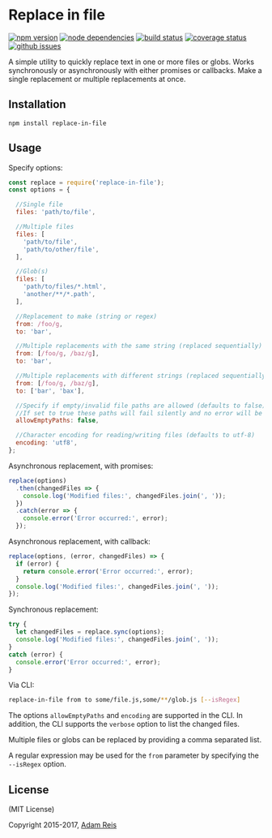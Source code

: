 # Replace in file

[![npm version](https://img.shields.io/npm/v/replace-in-file.svg)](https://www.npmjs.com/package/replace-in-file)
[![node dependencies](https://david-dm.org/adamreisnz/replace-in-file.svg)](https://david-dm.org/adamreisnz/replace-in-file)
[![build status](https://travis-ci.org/adamreisnz/replace-in-file.svg?branch=master)](https://travis-ci.org/adamreisnz/replace-in-file)
[![coverage status](https://coveralls.io/repos/github/adamreisnz/replace-in-file/badge.svg?branch=master)](https://coveralls.io/github/adamreisnz/replace-in-file?branch=master)
[![github issues](https://img.shields.io/github/issues/adamreisnz/replace-in-file.svg)](https://github.com/adamreisnz/replace-in-file/issues)

A simple utility to quickly replace text in one or more files or globs. Works synchronously or asynchronously with either promises or callbacks. Make a single replacement or multiple replacements at once.

## Installation
```shell
npm install replace-in-file
```

## Usage

Specify options:

```js
const replace = require('replace-in-file');
const options = {

  //Single file
  files: 'path/to/file',

  //Multiple files
  files: [
    'path/to/file',
    'path/to/other/file',
  ],

  //Glob(s)
  files: [
    'path/to/files/*.html',
    'another/**/*.path',
  ],

  //Replacement to make (string or regex)
  from: /foo/g,
  to: 'bar',

  //Multiple replacements with the same string (replaced sequentially)
  from: [/foo/g, /baz/g],
  to: 'bar',

  //Multiple replacements with different strings (replaced sequentially)
  from: [/foo/g, /baz/g],
  to: ['bar', 'bax'],

  //Specify if empty/invalid file paths are allowed (defaults to false)
  //If set to true these paths will fail silently and no error will be thrown.
  allowEmptyPaths: false,

  //Character encoding for reading/writing files (defaults to utf-8)
  encoding: 'utf8',
};
```

Asynchronous replacement, with promises:

```js
replace(options)
  .then(changedFiles => {
    console.log('Modified files:', changedFiles.join(', '));
  })
  .catch(error => {
    console.error('Error occurred:', error);
  });
```

Asynchronous replacement, with callback:

```js
replace(options, (error, changedFiles) => {
  if (error) {
    return console.error('Error occurred:', error);
  }
  console.log('Modified files:', changedFiles.join(', '));
});
```

Synchronous replacement:

```js
try {
  let changedFiles = replace.sync(options);
  console.log('Modified files:', changedFiles.join(', '));
}
catch (error) {
  console.error('Error occurred:', error);
}
```

Via CLI:

```sh
replace-in-file from to some/file.js,some/**/glob.js [--isRegex]
```

The options `allowEmptyPaths` and `encoding` are supported in the CLI.
In addition, the CLI supports the `verbose` option to list the changed files.

Multiple files or globs can be replaced by providing a comma separated list.

A regular expression may be used for the `from` parameter by specifying the `--isRegex` option.

## License
(MIT License)

Copyright 2015-2017, [Adam Reis](http://adam.reis.nz)
